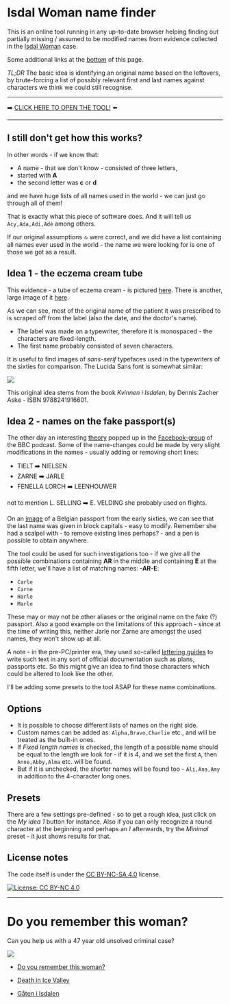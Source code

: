 # Isdal Woman name finder
This is an online tool running in any up-to-date browser helping finding out partially missing / assumed to be modified names from evidence collected in the [Isdal Woman](https://en.wikipedia.org/wiki/Isdal_Woman) case.

Some additional links at the [bottom](#do-you-remember-this-woman) of this page.

*TL;DR* The basic idea is identifying an original name based on the leftovers, by brute-forcing a list of possibly relevant first and last names against characters we think we could still recognise. 

***
➡️ [CLICK HERE TO OPEN THE TOOL!](isdal.html) ⬅️
***

## I still don't get how this works?

In other words - if we know that:

- A name - that we don't know - consisted of three letters,
- started with **A**
- the second letter was **c** or **d**

and we have huge lists of all names used in the world - we can just go through all of them! 

That is exactly what this piece of software does. And it will tell us `Acy,Ada,Adi,Adè` among others.

If our original assumptions 🔝 were correct, and we did have a list containing all names ever used in the world - the name we were looking for is one of those we got as a result. 

## Idea 1 - the eczema cream tube

This evidence - a tube of eczema cream - is pictured [here](https://imgur.com/a/GWErhsA). There is another, large image of it [here](1ivtA9cvDXk6cGu2tuk39Qxd_19Mb9TWlcZkfZSXv7Og.jpg).

As we can see, most of the original name of the patient it was prescribed to is scraped off from the label (also the date, and the doctor's name).

- The label was made on a typewriter, therefore it is monospaced - the characters are fixed-length.
- The first name probably consisted of seven characters.

It is useful to find images of *sans-serif* typefaces used in the typewriters of the sixties for comparison. The Lucida Sans font is somewhat similar:

![](http://www.fontage.com/_images/large/ltype.gif)

This original idea stems from the book *Kvinnen i Isdalen*, by Dennis Zacher Aske - ISBN 9788241916601. 

## Idea 2 - names on the fake passport(s)

The other day an interesting [theory](https://www.facebook.com/groups/deathinicevalley/permalink/598847540485132/) popped up in the [Facebook-group](https://www.facebook.com/groups/deathinicevalley/) of the BBC podcast. Some of the name-changes could be made by very slight modifications in the names - usually adding or removing short lines:

- TIELT ➡️ NIELSEN
- ZARNE ➡️ JARLE
- FENELLA LORCH ➡️ LEENHOUWER

not to mention L. SELLING ➡️ E. VELDING she probably used on flights.

On an [image](https://imgur.com/a/CjerN0x) of a Belgian passport from the early sixties, we can see that the last name was given in block capitals - easy to modify. Remember she had a scalpel with - to remove existing lines perhaps? - and a pen is possible to obtain anywhere.

The tool could be used for such investigations too - if we give all the possible combinations containing **AR** in the middle and containing **E** at the fifth letter, we'll have a list of matching names: **-AR-E**:

- `Carle`
- `Carne`
- `Harle`
- `Marle`

These may or may not be other aliases or the original name on the fake (?) passport. Also a good example on the limitations of this approach - since at the time of writing this, neither Jarle nor Zarne are amongst the used names, they won't show up at all.

A note - in the pre-PC/printer era, they used so-called [lettering guides](https://en.wikipedia.org/wiki/Lettering_guide) to write such text in any sort of official documentation such as plans, passports etc. So this might give an idea to find those characters which could be altered to look like the other.

I'll be adding some presets to the tool ASAP for these name combinations.

## Options

- It is possible to choose different lists of names on the right side.
- Custom names can be added as: `Alpha,Bravo,Charlie` etc., and will be treated as the built-in ones.
- If *Fixed length names* is checked, the length of a possible name should be equal to the length we look for - if it is 4, and we set the first `A`, then `Anne,Abby,Alma` etc. will be found.
- But if it is unchecked, the shorter names will be found too - `Ali,Ana,Amy` in addition to the 4-character long ones.

## Presets

There are a few settings pre-defined - so to get a rough idea, just click on the *My idea 1* button for instance. Also if you can only recognize a round character at the beginning and perhaps an *I* afterwards, try the *Minimal* preset - it just shows results for that.

## License notes

The code itself is under the [CC BY-NC-SA 4.0](https://creativecommons.org/licenses/by-nc-sa/4.0/) license.

[![License: CC BY-NC 4.0](https://licensebuttons.net/l/by-nc/4.0/80x15.png)](https://creativecommons.org/licenses/by-nc/4.0/)

***

# Do you remember this woman?

Can you help us with a 47 year old unsolved criminal case?

![](https://gfx.nrk.no/QlzNqhT3Q1fwTH6TL-EtwgClPzJcuH35FGy3nvPgE6Xg)

- [Do you remember this woman?](https://www.nrk.no/dokumentar/do-you-remember-this-woman_-1.13215629)

- [Death in Ice Valley](https://www.bbc.co.uk/programmes/p060ms2h)

- [Gåten i Isdalen](https://www.nrk.no/dokumentar/gaten-i-isdalen-1.13182053)

